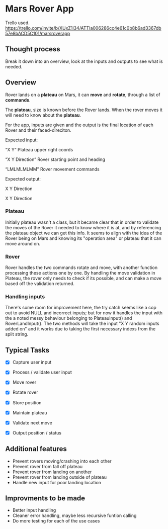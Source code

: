 # Mars Rover App
Trello used. https://trello.com/invite/b/XUxZ1l34/ATTIa006286cc4e61c0b8b6ad3367db57e8bACD5C101/marsroverapp
## Thought process

Break it down into an overview, look at the inputs and outputs to see what is needed.

## Overview

Rover lands on a **plateau** on Mars, it can **move** and **rotate**, through a list of **commands**.

The **plateau**, size is known before the Rover lands. When the rover moves it will need to know about the **plateau**.

For the app, inputs are given and the output is the final location of each Rover and their faced-direciton.

Expected input:

“X Y” Plateau upper right coords

“X Y Direction” Rover starting point and heading

“LMLMLMLMM” Rover movement commands

Expected output:

X Y Direction

X Y Direction

### Plateau

Initially plateau wasn't a class, but it became clear that in order to validate the moves of the Rover it needed to know where it is at, and by referencing the plateau object we can get this info. It seems to align with the idea of the Rover being on Mars and knowing its "operation area" or plateau that it can move around on.

### Rover

Rover handles the two commands rotate and move, with another function processing these actions one by one. By handling the move validation in Plateau, the rover only needs to check if its possible, and can make a move based off the validation returned.

### Handling inputs

There's some room for improvement here, the try catch seems like a cop out to avoid NULL and incorrect inputs; but for now it handles the input with the a noted messy behaviour belonging to PlateauInput() and RoverLandInput(). The two methods will take the input "X Y random inputs added on" and it works due to taking the first necessary indexs from the split string.

## Typical Tasks

- [x] Capture user input

- [x] Process / validate user input

- [x] Move rover

- [x] Rotate rover

- [x] Store position

- [x] Maintain plateau

- [x] Validate next move

- [x] Output position / status

## Additional features
- Prevent rovers moving/crashing into each other
- Prevent rover from fall off plateau
- Prevent rover from landing on another
- Prevent rover from landing outside of plateau
- Handle new input for poor landing location

## Improvments to be made
- Better input handling
- Cleaner error handling, maybe less recursive funtion calling
- Do more testing for each of the use cases